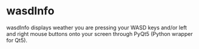 # wasdInfo
wasdInfo displays weather you are pressing your WASD keys and/or left and right mouse buttons onto your screen through PyQt5 (Python wrapper for Qt5).
